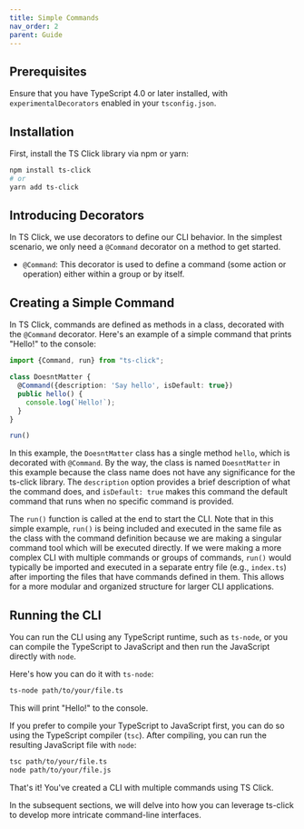 ```yaml
---
title: Simple Commands
nav_order: 2
parent: Guide
---
```

## Prerequisites

Ensure that you have TypeScript 4.0 or later installed, with `experimentalDecorators` enabled in your `tsconfig.json`.

## Installation

First, install the TS Click library via npm or yarn:

```bash
npm install ts-click
# or
yarn add ts-click
```

## Introducing Decorators
In TS Click, we use decorators to define our CLI behavior. In the simplest scenario, we only need a `@Command` decorator on a method to get started. 
- `@Command`: This decorator is used to define a command (some action or operation) either within a group or by itself. 


## Creating a Simple Command

In TS Click, commands are defined as methods in a class, decorated with the `@Command` decorator. Here's an example of a simple command that prints "Hello!" to the console:

```typescript
import {Command, run} from "ts-click";

class DoesntMatter {
  @Command({description: 'Say hello', isDefault: true})
  public hello() {
    console.log(`Hello!`);
  }
}

run()
```

In this example, the `DoesntMatter` class has a single method `hello`, which is decorated with `@Command`. By the way, the class is named `DoesntMatter` in this example because the class name does not have any significance for the ts-click library. The `description` option provides a brief description of what the command does, and `isDefault: true` makes this command the default command that runs when no specific command is provided.

The `run()` function is called at the end to start the CLI. Note that in this simple example, `run()` is being included and executed in the same file as the class with the command definition because we are making a singular command tool which will be executed directly. If we were making a more complex CLI with multiple commands or groups of commands, `run()` would typically be imported and executed in a separate entry file (e.g., `index.ts`) after importing the files that have commands defined in them. This allows for a more modular and organized structure for larger CLI applications.


## Running the CLI

You can run the CLI using any TypeScript runtime, such as `ts-node`, or you can compile the TypeScript to JavaScript and then run the JavaScript directly with `node`.

Here's how you can do it with `ts-node`:

```bash
ts-node path/to/your/file.ts
```

This will print "Hello!" to the console.

If you prefer to compile your TypeScript to JavaScript first, you can do so using the TypeScript compiler (`tsc`). After compiling, you can run the resulting JavaScript file with `node`:

```bash
tsc path/to/your/file.ts
node path/to/your/file.js
```

That's it! You've created a CLI with multiple commands using TS Click. 

In the subsequent sections, we will delve into how you can leverage ts-click to develop more intricate command-line interfaces.
